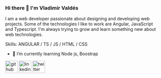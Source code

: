 ### Hi there 👋 I'm Vladimir Valdés


I am a web developer passionate about designing and developing web projects. 
Some of the technologies I like to work are Angular, JavaScript and Typescript. 
I'm always trying to grow and learn something new about web technologies.

Skills: ANGULAR / TS / JS / HTML / CSS 

- 🌱 I’m currently learning Node js, Boostrap 

[<img src='https://cdn.jsdelivr.net/npm/simple-icons@3.0.1/icons/github.svg' alt='github' height='40'>](https://github.com//VladimirValdes)  [<img src='https://cdn.jsdelivr.net/npm/simple-icons@3.0.1/icons/linkedin.svg' alt='linkedin' height='40'>](https://www.linkedin.com/in/vladimir-valdés-3412941a9/)  [<img src='https://cdn.jsdelivr.net/npm/simple-icons@3.0.1/icons/twitter.svg' alt='twitter' height='40'>](https://twitter.com/@VladiH_Valdes)  
